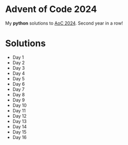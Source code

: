 # Advent of Code 2024
My **python** solutions to [AoC 2024](https://adventofcode.com/2024). Second year in a row!

# Solutions
- Day 1
- Day 2
- Day 3
- Day 4
- Day 5
- Day 6
- Day 7
- Day 8
- Day 9
- Day 10
- Day 11
- Day 12
- Day 13
- Day 14
- Day 15
- Day 16